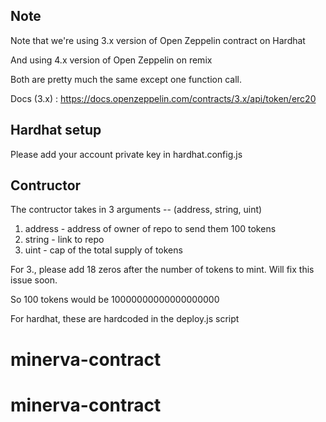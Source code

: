 ## Note

Note that we're using 3.x version of Open Zeppelin contract on Hardhat

And using 4.x version of Open Zeppelin on remix

Both are pretty much the same except one function call.

Docs (3.x) : https://docs.openzeppelin.com/contracts/3.x/api/token/erc20

## Hardhat setup

Please add your account private key in hardhat.config.js

## Contructor

The contructor takes in 3 arguments -- (address, string, uint)

1. address - address of owner of repo to send them 100 tokens
2. string - link to repo
3. uint - cap of the total supply of tokens

For 3., please add 18 zeros after the number of tokens to mint. Will fix this issue soon.

So 100 tokens would be 10000000000000000000

For hardhat, these are hardcoded in the deploy.js script
# minerva-contract
# minerva-contract
